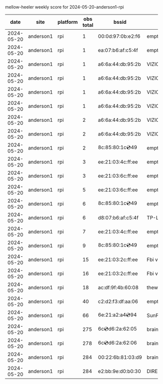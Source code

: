mellow-heeler weekly score for 2024-05-20-anderson1-rpi

|date|site|platform|obs total|bssid|ssid|lat|lng|
|--|--|--|--|--|--|--|--|
|2024-05-20|anderson1|rpi|1|00:0d:97:0b:e2:f6|empty_ssid|0|0|
|2024-05-20|anderson1|rpi|1|ea:07:b6:af:c5:4f|empty_ssid|0|0|
|2024-05-20|anderson1|rpi|1|a6:6a:44:db:95:2b|VIZIOCastAudio9551|0|0|
|2024-05-20|anderson1|rpi|1|a6:6a:44:db:95:2b|VIZIOCastAudio7234|0|0|
|2024-05-20|anderson1|rpi|1|a6:6a:44:db:95:2b|VIZIOCastAudio3187|0|0|
|2024-05-20|anderson1|rpi|1|a6:6a:44:db:95:2b|VIZIOCastAudio8105|0|0|
|2024-05-20|anderson1|rpi|2|a6:6a:44:db:95:2b|VIZIOCastAudio3125|0|0|
|2024-05-20|anderson1|rpi|2|a6:6a:44:db:95:2b|VIZIOCastAudio5001|0|0|
|2024-05-20|anderson1|rpi|2|8c:85:80:1c:cd:49|empty_ssid|0|0|
|2024-05-20|anderson1|rpi|3|ee:21:03:4c:ff:ee|empty_ssid|0|0|
|2024-05-20|anderson1|rpi|3|ee:21:03:6c:ff:ee|empty_ssid|0|0|
|2024-05-20|anderson1|rpi|5|ee:21:03:6c:ff:ee|empty_ssid|0|0|
|2024-05-20|anderson1|rpi|6|8c:85:80:1c:cd:49|empty_ssid|0|0|
|2024-05-20|anderson1|rpi|6|d8:07:b6:af:c5:4f|TP-Link_C54F|0|0|
|2024-05-20|anderson1|rpi|7|ee:21:03:4c:ff:ee|empty_ssid|0|0|
|2024-05-20|anderson1|rpi|9|8c:85:80:1c:cd:49|empty_ssid|0|0|
|2024-05-20|anderson1|rpi|15|ee:21:03:2c:ff:ee|Fbi van 13|0|0|
|2024-05-20|anderson1|rpi|16|ee:21:03:2c:ff:ee|Fbi van 13|0|0|
|2024-05-20|anderson1|rpi|18|ac:df:9f:4b:60:08|theweef|0|0|
|2024-05-20|anderson1|rpi|40|c2:d2:f3:df:aa:06|empty_ssid|0|0|
|2024-05-20|anderson1|rpi|66|6e:21:a2:a4:cd:94|SunPower21450|0|0|
|2024-05-20|anderson1|rpi|275|6c:cd:d6:2a:62:05|braingang2_5GEXT|0|0|
|2024-05-20|anderson1|rpi|278|6c:cd:d6:2a:62:06|braingang2_2GEXT|0|0|
|2024-05-20|anderson1|rpi|284|00:22:6b:81:03:d9|braingang2|0|0|
|2024-05-20|anderson1|rpi|284|e2:bb:9e:d0:b0:30|DIRECT-9ED03030|0|0|
